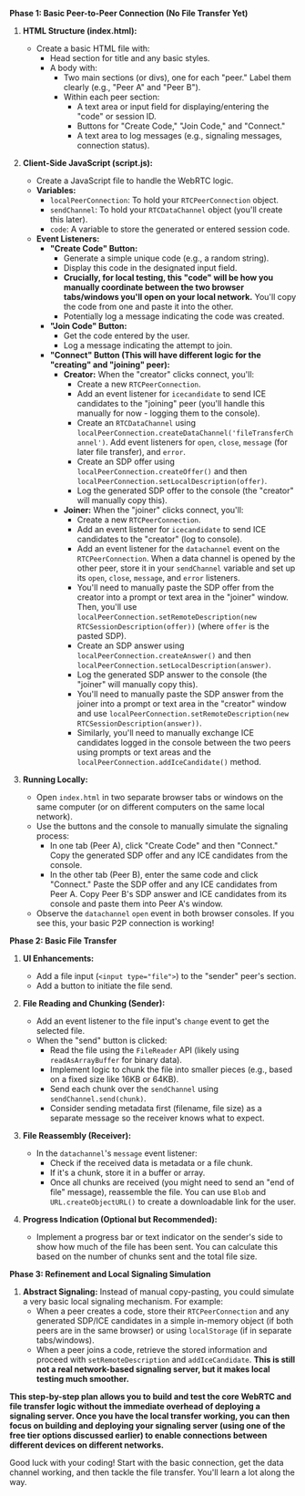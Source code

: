 **Phase 1: Basic Peer-to-Peer Connection (No File Transfer Yet)**

1. **HTML Structure (index.html):**
    
    - Create a basic HTML file with:
        - Head section for title and any basic styles.
        - A body with:
            - Two main sections (or divs), one for each "peer." Label them clearly (e.g., "Peer A" and "Peer B").
            - Within each peer section:
                - A text area or input field for displaying/entering the "code" or session ID.
                - Buttons for "Create Code," "Join Code," and "Connect."
                - A text area to log messages (e.g., signaling messages, connection status).
2. **Client-Side JavaScript (script.js):**
    
    - Create a JavaScript file to handle the WebRTC logic.
    - **Variables:**
        - `localPeerConnection`: To hold your `RTCPeerConnection` object.
        - `sendChannel`: To hold your `RTCDataChannel` object (you'll create this later).
        - `code`: A variable to store the generated or entered session code.
    - **Event Listeners:**
        - **"Create Code" Button:**
            - Generate a simple unique code (e.g., a random string).
            - Display this code in the designated input field.
            - **Crucially, for local testing, this "code" will be how you manually coordinate between the two browser tabs/windows you'll open on your local network.** You'll copy the code from one and paste it into the other.
            - Potentially log a message indicating the code was created.
        - **"Join Code" Button:**
            - Get the code entered by the user.
            - Log a message indicating the attempt to join.
        - **"Connect" Button (This will have different logic for the "creating" and "joining" peer):**
            - **Creator:** When the "creator" clicks connect, you'll:
                - Create a new `RTCPeerConnection`.
                - Add an event listener for `icecandidate` to send ICE candidates to the "joining" peer (you'll handle this manually for now - logging them to the console).
                - Create an `RTCDataChannel` using `localPeerConnection.createDataChannel('fileTransferChannel')`. Add event listeners for `open`, `close`, `message` (for later file transfer), and `error`.
                - Create an SDP offer using `localPeerConnection.createOffer()` and then `localPeerConnection.setLocalDescription(offer)`.
                - Log the generated SDP offer to the console (the "creator" will manually copy this).
            - **Joiner:** When the "joiner" clicks connect, you'll:
                - Create a new `RTCPeerConnection`.
                - Add an event listener for `icecandidate` to send ICE candidates to the "creator" (log to console).
                - Add an event listener for the `datachannel` event on the `RTCPeerConnection`. When a data channel is opened by the other peer, store it in your `sendChannel` variable and set up its `open`, `close`, `message`, and `error` listeners.
                - You'll need to manually paste the SDP offer from the creator into a prompt or text area in the "joiner" window. Then, you'll use `localPeerConnection.setRemoteDescription(new RTCSessionDescription(offer))` (where `offer` is the pasted SDP).
                - Create an SDP answer using `localPeerConnection.createAnswer()` and then `localPeerConnection.setLocalDescription(answer)`.
                - Log the generated SDP answer to the console (the "joiner" will manually copy this).
                - You'll need to manually paste the SDP answer from the joiner into a prompt or text area in the "creator" window and use `localPeerConnection.setRemoteDescription(new RTCSessionDescription(answer))`.
                - Similarly, you'll need to manually exchange ICE candidates logged in the console between the two peers using prompts or text areas and the `localPeerConnection.addIceCandidate()` method.
3. **Running Locally:**
    
    - Open `index.html` in two separate browser tabs or windows on the same computer (or on different computers on the same local network).
    - Use the buttons and the console to manually simulate the signaling process:
        - In one tab (Peer A), click "Create Code" and then "Connect." Copy the generated SDP offer and any ICE candidates from the console.
        - In the other tab (Peer B), enter the same code and click "Connect." Paste the SDP offer and any ICE candidates from Peer A. Copy Peer B's SDP answer and ICE candidates from its console and paste them into Peer A's window.
    - Observe the `datachannel` `open` event in both browser consoles. If you see this, your basic P2P connection is working!

**Phase 2: Basic File Transfer**

1. **UI Enhancements:**
    
    - Add a file input (`<input type="file">`) to the "sender" peer's section.
    - Add a button to initiate the file send.
2. **File Reading and Chunking (Sender):**
    
    - Add an event listener to the file input's `change` event to get the selected file.
    - When the "send" button is clicked:
        - Read the file using the `FileReader` API (likely using `readAsArrayBuffer` for binary data).
        - Implement logic to chunk the file into smaller pieces (e.g., based on a fixed size like 16KB or 64KB).
        - Send each chunk over the `sendChannel` using `sendChannel.send(chunk)`.
        - Consider sending metadata first (filename, file size) as a separate message so the receiver knows what to expect.
3. **File Reassembly (Receiver):**
    
    - In the `datachannel`'s `message` event listener:
        - Check if the received data is metadata or a file chunk.
        - If it's a chunk, store it in a buffer or array.
        - Once all chunks are received (you might need to send an "end of file" message), reassemble the file. You can use `Blob` and `URL.createObjectURL()` to create a downloadable link for the user.
4. **Progress Indication (Optional but Recommended):**
    
    - Implement a progress bar or text indicator on the sender's side to show how much of the file has been sent. You can calculate this based on the number of chunks sent and the total file size.

**Phase 3: Refinement and Local Signaling Simulation**

1. **Abstract Signaling:** Instead of manual copy-pasting, you could simulate a very basic local signaling mechanism. For example:
    - When a peer creates a code, store their `RTCPeerConnection` and any generated SDP/ICE candidates in a simple in-memory object (if both peers are in the same browser) or using `localStorage` (if in separate tabs/windows).
    - When a peer joins a code, retrieve the stored information and proceed with `setRemoteDescription` and `addIceCandidate`. **This is still not a real network-based signaling server, but it makes local testing much smoother.**

**This step-by-step plan allows you to build and test the core WebRTC and file transfer logic without the immediate overhead of deploying a signaling server. Once you have the local transfer working, you can then focus on building and deploying your signaling server (using one of the free tier options discussed earlier) to enable connections between different devices on different networks.**

Good luck with your coding! Start with the basic connection, get the data channel working, and then tackle the file transfer. You'll learn a lot along the way.